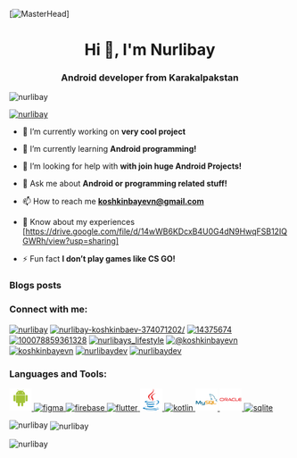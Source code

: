 [![MasterHead](https://1.bp.blogspot.com/-4G4zVhAxueg/YKLth6HiL_I/AAAAAAAAQhM/JiTsOudkdXgb94qpNYI66jEGlauS0CETQCLcBGAsYHQ/s0/android-whats-new-in-jetpack-v2.png)]
<h1 align="center">Hi 👋, I'm Nurlibay</h1>
<h3 align="center">Android developer from Karakalpakstan</h3>

<p align="left"> <img src="https://komarev.com/ghpvc/?username=nurlibay&label=Profile%20views&color=0e75b6&style=flat" alt="nurlibay" /> </p>

<p align="left"> <a href="https://github.com/ryo-ma/github-profile-trophy"><img src="https://github-profile-trophy.vercel.app/?username=nurlibay" alt="nurlibay" /></a> </p>

- 🔭 I’m currently working on **very cool project**

- 🌱 I’m currently learning **Android programming!**

- 🤝 I’m looking for help with **with join huge Android Projects!**

- 💬 Ask me about **Android or programming related stuff!**

- 📫 How to reach me **koshkinbayevn@gmail.com**

- 📄 Know about my experiences [https://drive.google.com/file/d/14wWB6KDcxB4U0G4dN9HwqFSB12IQGWRh/view?usp=sharing]

- ⚡ Fun fact **I don’t play games like CS GO!**

### Blogs posts
<!-- BLOG-POST-LIST:START -->
<!-- BLOG-POST-LIST:END -->

<h3 align="left">Connect with me:</h3>
<p align="left">
<a href="https://dev.to/nurlibay" target="blank"><img align="center" src="https://raw.githubusercontent.com/rahuldkjain/github-profile-readme-generator/master/src/images/icons/Social/devto.svg" alt="nurlibay" height="30" width="40" /></a>
<a href="https://linkedin.com/in/nurlibay-koshkinbaev-374071202/" target="blank"><img align="center" src="https://raw.githubusercontent.com/rahuldkjain/github-profile-readme-generator/master/src/images/icons/Social/linked-in-alt.svg" alt="nurlibay-koshkinbaev-374071202/" height="30" width="40" /></a>
<a href="https://stackoverflow.com/users/14375674" target="blank"><img align="center" src="https://raw.githubusercontent.com/rahuldkjain/github-profile-readme-generator/master/src/images/icons/Social/stack-overflow.svg" alt="14375674" height="30" width="40" /></a>
<a href="https://fb.com/100078859361328" target="blank"><img align="center" src="https://raw.githubusercontent.com/rahuldkjain/github-profile-readme-generator/master/src/images/icons/Social/facebook.svg" alt="100078859361328" height="30" width="40" /></a>
<a href="https://instagram.com/nurlibays_lifestyle" target="blank"><img align="center" src="https://raw.githubusercontent.com/rahuldkjain/github-profile-readme-generator/master/src/images/icons/Social/instagram.svg" alt="nurlibays_lifestyle" height="30" width="40" /></a>
<a href="https://medium.com/@koshkinbayevn" target="blank"><img align="center" src="https://raw.githubusercontent.com/rahuldkjain/github-profile-readme-generator/master/src/images/icons/Social/medium.svg" alt="@koshkinbayevn" height="30" width="40" /></a>
<a href="https://www.hackerrank.com/koshkinbayevn" target="blank"><img align="center" src="https://raw.githubusercontent.com/rahuldkjain/github-profile-readme-generator/master/src/images/icons/Social/hackerrank.svg" alt="koshkinbayevn" height="30" width="40" /></a>
<a href="https://codeforces.com/profile/nurlibaydev" target="blank"><img align="center" src="https://raw.githubusercontent.com/rahuldkjain/github-profile-readme-generator/master/src/images/icons/Social/codeforces.svg" alt="nurlibaydev" height="30" width="40" /></a>
<a href="https://www.leetcode.com/nurlibaydev" target="blank"><img align="center" src="https://raw.githubusercontent.com/rahuldkjain/github-profile-readme-generator/master/src/images/icons/Social/leet-code.svg" alt="nurlibaydev" height="30" width="40" /></a>
</p>

<h3 align="left">Languages and Tools:</h3>
<p align="left"> <a href="https://developer.android.com" target="_blank" rel="noreferrer"> <img src="https://raw.githubusercontent.com/devicons/devicon/master/icons/android/android-original-wordmark.svg" alt="android" width="40" height="40"/> </a> <a href="https://www.figma.com/" target="_blank" rel="noreferrer"> <img src="https://www.vectorlogo.zone/logos/figma/figma-icon.svg" alt="figma" width="40" height="40"/> </a> <a href="https://firebase.google.com/" target="_blank" rel="noreferrer"> <img src="https://www.vectorlogo.zone/logos/firebase/firebase-icon.svg" alt="firebase" width="40" height="40"/> </a> <a href="https://flutter.dev" target="_blank" rel="noreferrer"> <img src="https://www.vectorlogo.zone/logos/flutterio/flutterio-icon.svg" alt="flutter" width="40" height="40"/> </a> <a href="https://www.java.com" target="_blank" rel="noreferrer"> <img src="https://raw.githubusercontent.com/devicons/devicon/master/icons/java/java-original.svg" alt="java" width="40" height="40"/> </a> <a href="https://kotlinlang.org" target="_blank" rel="noreferrer"> <img src="https://www.vectorlogo.zone/logos/kotlinlang/kotlinlang-icon.svg" alt="kotlin" width="40" height="40"/> </a> <a href="https://www.mysql.com/" target="_blank" rel="noreferrer"> <img src="https://raw.githubusercontent.com/devicons/devicon/master/icons/mysql/mysql-original-wordmark.svg" alt="mysql" width="40" height="40"/> </a> <a href="https://www.oracle.com/" target="_blank" rel="noreferrer"> <img src="https://raw.githubusercontent.com/devicons/devicon/master/icons/oracle/oracle-original.svg" alt="oracle" width="40" height="40"/> </a> <a href="https://www.sqlite.org/" target="_blank" rel="noreferrer"> <img src="https://www.vectorlogo.zone/logos/sqlite/sqlite-icon.svg" alt="sqlite" width="40" height="40"/> </a> </p>

<p><img align="left" src="https://github-readme-stats.vercel.app/api/top-langs?username=nurlibay&show_icons=true&locale=en&layout=compact" alt="nurlibay" /></p>

<p>&nbsp;<img align="center" src="https://github-readme-stats.vercel.app/api?username=nurlibay&show_icons=true&locale=en" alt="nurlibay" /></p>

<p><img align="center" src="https://github-readme-streak-stats.herokuapp.com/?user=nurlibay&" alt="nurlibay" /></p>
